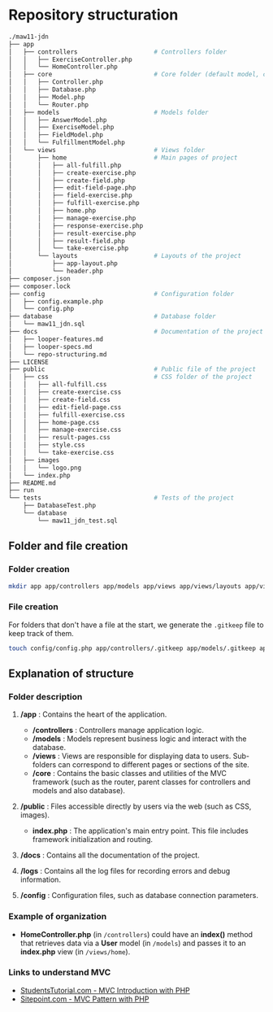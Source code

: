 # Repository structuration

```bash
./maw11-jdn
├── app
│   ├── controllers                     # Controllers folder
│   │   ├── ExerciseController.php
│   │   └── HomeController.php
│   ├── core                            # Core folder (default model, controler, ...)
│   │   ├── Controller.php
│   │   ├── Database.php
│   │   ├── Model.php
│   │   └── Router.php
│   ├── models                          # Models folder
│   │   ├── AnswerModel.php
│   │   ├── ExerciseModel.php
│   │   ├── FieldModel.php
│   │   └── FulfillmentModel.php
│   └── views                           # Views folder
│       ├── home                        # Main pages of project
│       │   ├── all-fulfill.php
│       │   ├── create-exercise.php
│       │   ├── create-field.php
│       │   ├── edit-field-page.php
│       │   ├── field-exercise.php
│       │   ├── fulfill-exercise.php
│       │   ├── home.php
│       │   ├── manage-exercise.php
│       │   ├── response-exercise.php
│       │   ├── result-exercise.php
│       │   ├── result-field.php
│       │   └── take-exercise.php
│       └── layouts                     # Layouts of the project
│           ├── app-layout.php
│           └── header.php
├── composer.json
├── composer.lock
├── config                              # Configuration folder
│   ├── config.example.php
│   └── config.php
├── database                            # Database folder
│   └── maw11_jdn.sql
├── docs                                # Documentation of the project
│   ├── looper-features.md
│   ├── looper-specs.md
│   └── repo-structuring.md
├── LICENSE
├── public                              # Public file of the project
│   ├── css                             # CSS folder of the project
│   │   ├── all-fulfill.css
│   │   ├── create-exercise.css
│   │   ├── create-field.css
│   │   ├── edit-field-page.css
│   │   ├── fulfill-exercise.css
│   │   ├── home-page.css
│   │   ├── manage-exercise.css
│   │   ├── result-pages.css
│   │   ├── style.css
│   │   └── take-exercise.css
│   ├── images
│   │   └── logo.png
│   └── index.php
├── README.md
├── run
└── tests                               # Tests of the project
    ├── DatabaseTest.php
    └── database
        └── maw11_jdn_test.sql
```

## Folder and file creation

### Folder creation

```bash
mkdir app app/controllers app/models app/views app/views/layouts app/views/home app/core public public/css public/images logs docs config
```

### File creation

For folders that don't have a file at the start, we generate the `.gitkeep` file to keep track of them.

```bash
touch config/config.php app/controllers/.gitkeep app/models/.gitkeep app/views/home/.gitkeep app/views/layouts/.gitkeep app/core/Database.php app/core/Router.php app/core/Controller.php app/core/Model.php public/css/style.css public/images/.gitkeep public/index.php logs/.gitkeep
```

## Explanation of structure

### Folder description

1. **/app** : Contains the heart of the application.

    - **/controllers** : Controllers manage application logic.
    - **/models** : Models represent business logic and interact with the database.
    - **/views** : Views are responsible for displaying data to users. Sub-folders can correspond to different pages or sections of the site.
    - **/core** : Contains the basic classes and utilities of the MVC framework (such as the router, parent classes for controllers and models and also database).

2. **/public** : Files accessible directly by users via the web (such as CSS, images).

    - **index.php** : The application's main entry point. This file includes framework initialization and routing.

3. **/docs** : Contains all the documentation of the project.

4. **/logs** : Contains all the log files for recording errors and debug information.

5. **/config** : Configuration files, such as database connection parameters.

### Example of organization

* **HomeController.php** (in `/controllers`) could have an **index()** method that retrieves data via a **User** model (in `/models`) and passes it to an **index.php** view (in `/views/home`).

### Links to understand MVC

* [StudentsTutorial.com - MVC Introduction with PHP](https://www.studentstutorial.com/php/mvc/mvc-structure#)
* [Sitepoint.com - MVC Pattern with PHP](https://www.sitepoint.com/the-mvc-pattern-and-php-1/)
